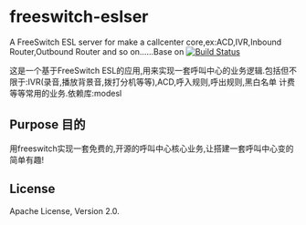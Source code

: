 # freeswitch-eslser
A FreeSwitch ESL server  for make a callcenter core,ex:ACD,IVR,Inbound Router,Outbound Router and so on......Base on
[![Build Status](https://github.com/englercj/node-esl?branch=master,develop)](https://github.com/englercj/node-esl)

这是一个基于FreeSwitch ESL的应用,用来实现一套呼叫中心的业务逻辑.包括但不限于:IVR(录音,播放背景音,拨打分机等等),ACD,呼入规则,呼出规则,黑白名单
计费等等常用的业务.依赖库:modesl


## Purpose 目的

用freeswitch实现一套免费的,开源的呼叫中心核心业务,让搭建一套呼叫中心变的简单有趣!


## License

Apache License, Version 2.0.

